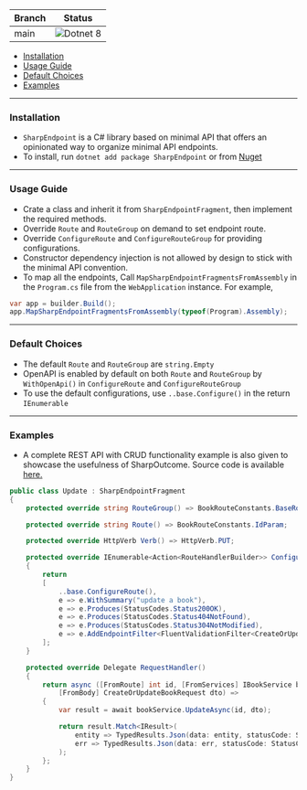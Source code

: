 | Branch | Status                                                                                                             |
|--------|--------------------------------------------------------------------------------------------------------------------|
| main   | ![Dotnet 8](https://github.com/md-redwan-hossain/SharpEndpoint/actions/workflows/dotnet.yml/badge.svg?branch=main) |

- [Installation](#installation)
- [Usage Guide](#usage-guide)
- [Default Choices](#default-choices)
- [Examples](#examples)

---

### Installation

- `SharpEndpoint` is a C# library based on minimal API that offers an opinionated way to organize minimal API endpoints.
- To install, run `dotnet add package SharpEndpoint` or from [Nuget](https://www.nuget.org/packages/SharpEndpoint/)

---

### Usage Guide

- Crate a class and inherit it from `SharpEndpointFragment`, then implement the required methods.
- Override `Route` and `RouteGroup` on demand to set endpoint route.
- Override `ConfigureRoute` and `ConfigureRouteGroup` for providing configurations.
- Constructor dependency injection is not allowed by design to stick with the minimal API convention.
- To map all the endpoints, Call `MapSharpEndpointFragmentsFromAssembly` in the `Program.cs` file from
  the `WebApplication` instance. For example,

```csharp
var app = builder.Build();
app.MapSharpEndpointFragmentsFromAssembly(typeof(Program).Assembly);
```

---

### Default Choices

- The default `Route` and `RouteGroup` are `string.Empty`
- OpenAPI is enabled by default on both `Route` and `RouteGroup` by `WithOpenApi()` in `ConfigureRoute`
  and `ConfigureRouteGroup`
- To use the default configurations, use `..base.Configure()` in the return `IEnumerable`

---

### Examples

- A complete REST API with CRUD functionality example is also given to showcase the usefulness of SharpOutcome. Source
  code is available [here.](https://github.com/md-redwan-hossain/SharpEndpoint/tree/main/SharpEndpoint.HttpApiExample)

```csharp
public class Update : SharpEndpointFragment
{
    protected override string RouteGroup() => BookRouteConstants.BaseRoute;

    protected override string Route() => BookRouteConstants.IdParam;

    protected override HttpVerb Verb() => HttpVerb.PUT;

    protected override IEnumerable<Action<RouteHandlerBuilder>> ConfigureRoute()
    {
        return
        [
            ..base.ConfigureRoute(),
            e => e.WithSummary("update a book"),
            e => e.Produces(StatusCodes.Status200OK),
            e => e.Produces(StatusCodes.Status404NotFound),
            e => e.Produces(StatusCodes.Status304NotModified),
            e => e.AddEndpointFilter<FluentValidationFilter<CreateOrUpdateBookRequest>>()
        ];
    }

    protected override Delegate RequestHandler()
    {
        return async ([FromRoute] int id, [FromServices] IBookService bookService,
            [FromBody] CreateOrUpdateBookRequest dto) =>
        {
            var result = await bookService.UpdateAsync(id, dto);

            return result.Match<IResult>(
                entity => TypedResults.Json(data: entity, statusCode: StatusCodes.Status200OK),
                err => TypedResults.Json(data: err, statusCode: StatusCodes.Status304NotModified)
            );
        };
    }
}
```
